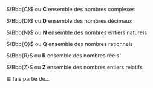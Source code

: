 $\Bbb{C}$ ou $\mathbf{C}$ ensemble des nombres complexes

$\Bbb{D}$ ou $\mathbf{D}$ ensemble des nombres décimaux

$\Bbb{N}$ ou $\mathbf{N}$ ensemble des nombres entiers naturels

$\Bbb{Q}$ ou $\mathbf{Q}$ ensemble des nombres rationnels

$\Bbb{R}$ ou $\mathbf{R}$ ensemble des nombres réels

$\Bbb{Z}$ ou $\mathbf{Z}$ ensemble des nombres entiers relatifs


$\in$ fais partie de...
